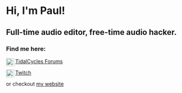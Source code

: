 # Hi, I'm Paul!
## Full-time audio editor, free-time audio hacker.

### Find me here:
[<img align="left" alt="tidal cycles forums" width="22px" src="https://club.tidalcycles.org/uploads/thirdsite/optimized/1X/be3d5f00576a1c7bca992828c6dcd8bb1e923430_2_32x32.png" /> TidalCycles Forums](https://club.tidalcycles.org/u/paulchannelstrip)

[<img align="left" alt="twitch" width="22px" src="https://brand.twitch.tv/assets/images/black.png" /> Twitch](https://www.twitch.tv/paulchannelstrip)

or checkout [my website](https://channelst.rip)



<!--
**paulchannelstrip/paulchannelstrip** is a ✨ _special_ ✨ repository because its `README.md` (this file) appears on your GitHub profile.

Here are some ideas to get you started:

- 🔭 I’m currently working on ...
- 🌱 I’m currently learning ...
- 👯 I’m looking to collaborate on ...
- 🤔 I’m looking for help with ...
- 💬 Ask me about ...
- 📫 How to reach me: ...
- 😄 Pronouns: ...
- ⚡ Fun fact: ...
-->
